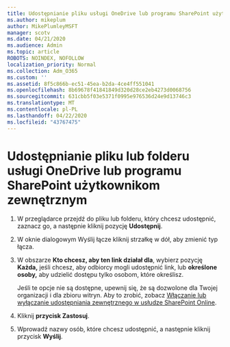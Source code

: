 ```yaml
---
title: Udostępnianie pliku usługi OneDrive lub programu SharePoint użytkownikom zewnętrznym
ms.author: mikeplum
author: MikePlumleyMSFT
manager: scotv
ms.date: 04/21/2020
ms.audience: Admin
ms.topic: article
ROBOTS: NOINDEX, NOFOLLOW
localization_priority: Normal
ms.collection: Adm_O365
ms.custom: ''
ms.assetid: 8f5c866b-ec51-45ea-b2da-4ce4ff551041
ms.openlocfilehash: 8b69678f41841849d320d28ce2eb4273d0068756
ms.sourcegitcommit: 631cbb5f03e5371f0995e976536d24e9d13746c3
ms.translationtype: MT
ms.contentlocale: pl-PL
ms.lasthandoff: 04/22/2020
ms.locfileid: "43767475"
---
```

# <a name="share-a-onedrive-or-sharepoint-file-or-folder-with-external-users"></a>Udostępnianie pliku lub folderu usługi OneDrive lub programu SharePoint użytkownikom zewnętrznym

1. W przeglądarce przejdź do pliku lub folderu, który chcesz udostępnić, zaznacz go, a następnie kliknij pozycję **Udostępnij**.
    
2. W oknie dialogowym Wyślij łącze kliknij strzałkę w dół, aby zmienić typ łącza.
    
3. W obszarze **Kto chcesz, aby ten link działał dla**, wybierz pozycję **Każda,** jeśli chcesz, aby odbiorcy mogli udostępnić link, lub **określone osoby,** aby udzielić dostępu tylko osobom, które określisz. 
    
    Jeśli te opcje nie są dostępne, upewnij się, że są dozwolone dla Twojej organizacji i dla zbioru witryn. Aby to zrobić, zobacz [Włączanie lub wyłączanie udostępniania zewnętrznego w usłudze SharePoint Online](https://go.microsoft.com/fwlink/?linkid=866426).
    
4. Kliknij **przycisk Zastosuj**.
    
5. Wprowadź nazwy osób, które chcesz udostępnić, a następnie kliknij przycisk **Wyślij**.
    

